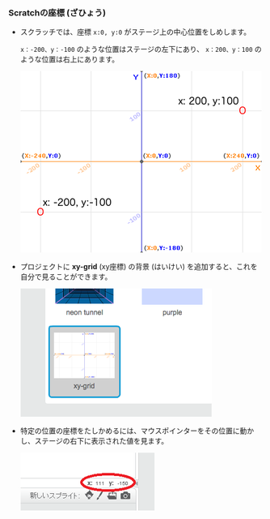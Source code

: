 ### Scratchの座標 (ざひょう)

+ スクラッチでは、座標 `x:0, y:0` がステージ上の中心位置をしめします。
    
    `x：-200、y：-100` のような位置はステージの左下にあり、 `x：200、y：100` のような位置は右上にあります。
    
    ![ステージの座標](images/coordinates-stage.png)

+ プロジェクトに **xy-grid** (xy座標) の背景 (はいけい) を追加すると、これを自分で見ることができます。
    
    ![ステージの座標](images/coordinates-backdrop.png)

+ 特定の位置の座標をたしかめるには、マウスポインターをその位置に動かし、ステージの右下に表示された値を見ます。
    
    ![座標値](images/coordinates-xy-example.png)